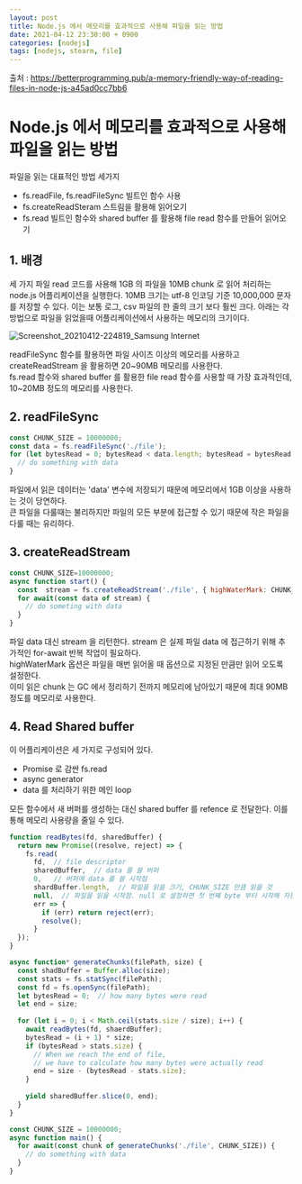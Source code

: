```yaml
---
layout: post
title: Node.js 에서 메모리를 효과적으로 사용해 파일을 읽는 방법
date: 2021-04-12 23:30:00 + 0900
categories: [nodejs]
tags: [nodejs, stearm, file]
---
```

출처 : https://betterprogramming.pub/a-memory-friendly-way-of-reading-files-in-node-js-a45ad0cc7bb6

# Node.js 에서 메모리를 효과적으로 사용해 파일을 읽는 방법
파일을 읽는 대표적인 방법 세가지   
- fs.readFile, fs.readFileSync 빌트인 함수 사용
- fs.createReadSteram 스트림을 활용해 읽어오기
- fs.read 빌트인 함수와 shared buffer 를 활용해 file read 함수를 만들어 읽어오기

## 1. 배경
  세 가지 파일 read 코드를 사용해 1GB 의 파일을 10MB chunk 로 읽어 처리하는 node.js 어플리케이션을 실행한다.
  10MB 크기는 utf-8 인코딩 기준 10,000,000 문자를 저장할 수 있다. 이는 보통 로그, csv 파일의 한 줄의 크기 보다 훨씬 크다.
  아래는 각 방법으로 파일을 읽었을때 어플리케이션에서 사용하는 메모리의 크기이다.
  
  ![Screenshot_20210412-224819_Samsung Internet](https://user-images.githubusercontent.com/13375810/114417307-73a96300-9bec-11eb-9b4b-2e281cfabf71.jpg)

  readFileSync 함수를 활용하면 파일 사이즈 이상의 메모리를 사용하고 createReadStream 을 활용하면 20~90MB 메모리를 사용한다.   
  fs.read 함수와 shared buffer 를 활용한 file read 함수를 사용할 때 가장 효과적인데, 10~20MB 정도의 메모리를 사용한다.
  
## 2. readFileSync
```javascript
const CHUNK_SIZE = 10000000;
const data = fs.readFileSync('./file');
for (let bytesRead = 0; bytesRead < data.length; bytesRead = bytesRead + CHUNK_SIZE) {
  // do something with data
}
```

  파일에서 읽은 데이터는 'data' 변수에 저장되기 때문에 메모리에서 1GB 이상을 사용하는 것이 당연하다.   
  큰 파일을 다룰때는 불리하지만 파일의 모든 부분에 접근할 수 있기 때문에 작은 파일을 다룰 때는 유리하다.   
  
## 3. createReadStream
```javascript
const CHUNK_SIZE=10000000;
async function start() {
  const  stream = fs.createReadStream('./file', { highWaterMark: CHUNK_SIZE });
  for await(const data of stream) {
    // do someting with data
  }
}
```

  파일 data 대신 stream 을 리턴한다. stream 은 실제 파일 data 에 접근하기 위해 추가적인 for-await 반복 작업이 필요하다.   
  highWaterMark 옵션은 파일을 매번 읽어올 때 옵션으로 지정된 만큼만 읽어 오도록 설정한다.   
  이미 읽은 chunk 는 GC 에서 정리하기 전까지 메모리에 남아있기 때문에 최대 90MB 정도를 메모리로 사용한다.
  
## 4. Read Shared buffer
  이 어플리케이션은 세 가지로 구성되어 있다.
  - Promise 로 감싼 fs.read
  - async generator
  - data 를 처리하기 위한 메인 loop

  모든 함수에서 새 버퍼를 생성하는 대신 shared buffer 를 refence 로 전달한다. 이를 통해 메모리 사용량을 줄일  수 있다.

```javascript
function readBytes(fd, sharedBuffer) {
  return new Promise((resolve, reject) => {
    fs.read(
      fd,  // file descriptor
      sharedBuffer,  // data 를 쓸 버퍼
      0,   // 버퍼에 data 를 쓸 시작점
      shardBuffer.length,  // 파일을 읽을 크기, CHUNK_SIZE 만큼 읽을 것
      null,  // 파일을 읽을 시작점. null 로 설정하면 첫 번째 byte 부터 시작해 자동으로 위치를 update 하며 읽는다.
      err => {
        if (err) return reject(err);
        resolve();
      }
  });
}

async function* generateChunks(filePath, size) {
  const shadBuffer = Buffer.alloc(size);
  const stats = fs.statSync(filePath);
  const fd = fs.openSync(filePath);
  let bytesRead = 0;  // how many bytes were read
  let end = size;
  
  for (let i = 0; i < Math.ceil(stats.size / size); i++) {
    await readBytes(fd, shaerdBuffer);
    bytesRead = (i + 1) * size;
    if (bytesRead > stats.size) {
      // When we reach the end of file,
      // we have to calculate how many bytes were actually read
      end = size - (bytesRead - stats.size);
    }
    
    yield sharedBuffer.slice(0, end);
  }
}

const CHUNK_SIZE = 10000000;
async function main() {
  for await(const chunk of generateChunks('./file', CHUNK_SIZE)) {
    // do something with data
  }
}
```
